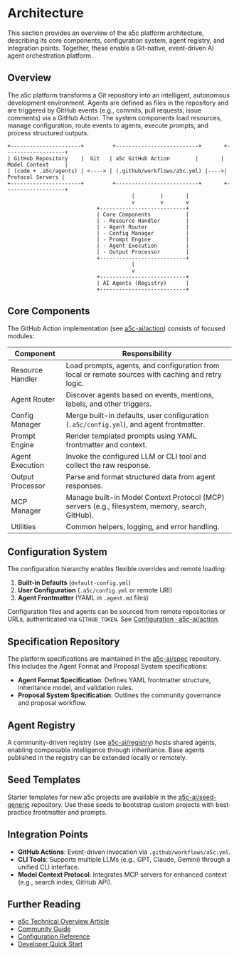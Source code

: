 # Architecture

This section provides an overview of the a5c platform architecture, describing its core components, configuration system, agent registry, and integration points. Together, these enable a Git-native, event-driven AI agent orchestration platform.

## Overview

The a5c platform transforms a Git repository into an intelligent, autonomous development environment. Agents are defined as files in the repository and are triggered by GitHub events (e.g., commits, pull requests, issue comments) via a GitHub Action. The system components load resources, manage configuration, route events to agents, execute prompts, and process structured outputs.

```text
+----------------------+         +--------------------------+       +-------------------+
| GitHub Repository    |  Git   | a5c GitHub Action        |       | Model Context     |
| (code + .a5c/agents) | <----> | (.github/workflows/a5c.yml) |---->| Protocol Servers |
+----------------------+         +--------------------------+       +-------------------+
                                       |        |       |
                                       v        v       v
                            +---------------------------+
                            | Core Components           |
                            | - Resource Handler        |
                            | - Agent Router            |
                            | - Config Manager          |
                            | - Prompt Engine           |
                            | - Agent Execution         |
                            | - Output Processor        |
                            +---------------------------+
                                       |
                                       v
                            +---------------------------+
                            | AI Agents (Registry)      |
                            +---------------------------+
```

## Core Components

The GitHub Action implementation (see [a5c-ai/action](https://github.com/a5c-ai/action)) consists of focused modules:

| Component            | Responsibility                                                 |
|----------------------|----------------------------------------------------------------|
| Resource Handler     | Load prompts, agents, and configuration from local or remote sources with caching and retry logic. |
| Agent Router         | Discover agents based on events, mentions, labels, and other triggers. |
| Config Manager       | Merge built-in defaults, user configuration (`.a5c/config.yml`), and agent frontmatter. |
| Prompt Engine        | Render templated prompts using YAML frontmatter and context.   |
| Agent Execution      | Invoke the configured LLM or CLI tool and collect the raw response. |
| Output Processor     | Parse and format structured data from agent responses.         |
| MCP Manager          | Manage built-in Model Context Protocol (MCP) servers (e.g., filesystem, memory, search, GitHub). |
| Utilities            | Common helpers, logging, and error handling.                   |

## Configuration System

The configuration hierarchy enables flexible overrides and remote loading:

1. **Built-in Defaults** (`default-config.yml`)
2. **User Configuration** (`.a5c/config.yml` or remote URI)
3. **Agent Frontmatter** (YAML in `.agent.md` files)

Configuration files and agents can be sourced from remote repositories or URLs, authenticated via `GITHUB_TOKEN`. See [Configuration · a5c-ai/action](https://github.com/a5c-ai/action#flexible-configuration).

## Specification Repository

The platform specifications are maintained in the [a5c-ai/spec](https://github.com/a5c-ai/spec) repository. This includes the Agent Format and Proposal System specifications:

- **Agent Format Specification**: Defines YAML frontmatter structure, inheritance model, and validation rules.
- **Proposal System Specification**: Outlines the community governance and proposal workflow.

## Agent Registry

A community-driven registry (see [a5c-ai/registry](https://github.com/a5c-ai/registry)) hosts shared agents, enabling composable intelligence through inheritance. Base agents published in the registry can be extended locally or remotely.

## Seed Templates

Starter templates for new a5c projects are available in the [a5c-ai/seed-generic](https://github.com/a5c-ai/seed-generic) repository. Use these seeds to bootstrap custom projects with best-practice frontmatter and prompts.

## Integration Points

- **GitHub Actions**: Event-driven invocation via `.github/workflows/a5c.yml`.
- **CLI Tools**: Supports multiple LLMs (e.g., GPT, Claude, Gemini) through a unified CLI interface.
- **Model Context Protocol**: Integrates MCP servers for enhanced context (e.g., search index, GitHub API).

## Further Reading

- [a5c Technical Overview Article](https://medium.com/a5c-ai/a5c-technical-overview)
- [Community Guide](community.md)
- [Configuration Reference](format.md)
- [Developer Quick Start](start_here.md)
